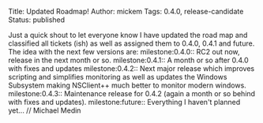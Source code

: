 Title: Updated Roadmap!
Author: mickem
Tags: 0.4.0, release-candidate
Status: published

Just a quick shout to let everyone know I have updated the road map and
classified all tickets (ish) as well as assigned them to 0.4.0, 0.4.1
and future. The idea with the next few versions are: milestone:0.4.0::
RC2 out now, release in the next month or so. milestone:0.4.1:: A month
or so after 0.4.0 with fixes and updates milestone:0.4.2:: Next major
release which improves scripting and simplifies monitoring as well as
updates the Windows Subsystem making NSClient++ much better to monitor
modern windows. milestone:0.4.3:: Maintenance release for 0.4.2 (again a
month or so behind with fixes and updates). milestone:future::
Everything I haven't planned yet... // Michael Medin

